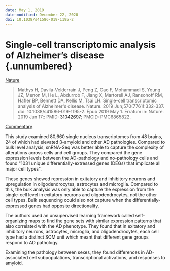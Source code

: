 ```yaml
---
date: May 1, 2019
date-modified: December 22, 2020
doi: 10.1038/s41586-019-1195-2
---
```


# Single-cell transcriptomic analysis of Alzheimer’s disease {.unnumbered}

[Nature](https://www.ncbi.nlm.nih.gov/pmc/articles/PMC6865822/)

> Mathys H, Davila-Velderrain J, Peng Z, Gao F, Mohammadi S, Young JZ, Menon M,
> He L, Abdurrob F, Jiang X, Martorell AJ, Ransohoff RM, Hafler BP, Bennett DA,
> Kellis M, Tsai LH. Single-cell transcriptomic analysis of Alzheimer's disease.
> Nature. 2019 Jun;570(7761):332-337. doi: 10.1038/s41586-019-1195-2. Epub 2019
> May 1. Erratum in: Nature. 2019 Jun 17;: PMID:
> [31042697](https://pubmed.ncbi.nlm.nih.gov/31042697); PMCID: PMC6865822.

[Commentary](https://www.ncbi.nlm.nih.gov/pubmed/31216459)

This study examined 80,660 single nucleus transcriptomes from 48 brains, 24 of
which had elevated β-amyloid and other AD pathologies.  Compared to bulk level
analysis, snRNA-Seq was better able to capture the complexity of alterations
across cells and cell groups.  They compared the gene expression levels between
the AD-pathology and no-pathology cells and found "1031 unique
differentially-extressed genes (DEGs) that implicate all major cell types".

These genes showed repression in exitatory and inhibitory neurons and
upregulation in oligodendrocytes, astrocytes and microglia.  Compared to this,
the bulk analysis was only able to capture the expression from the single-cell
level in exitatory neurons and oligodendrocytes, not the other cell types. Bulk
sequencing could also not capture when the differentially-expressed genes had
opposite directionality.

The authors used an unsupervised learning framework called self-organizing maps
to find the gene sets with similar expression patterns that also correlated with
the AD phenotype. They found that in exitatory and inhibitory neurons,
astrocytes, microglia, and oligodendrocytes, each cell type had a distinct SOM
unit which meant that different gene groups respond to AD pathology.

Examining the pathology between sexes, they found differences in AD-associated
cell subpopulations, transcriptional activations, and responses to amyloid.

